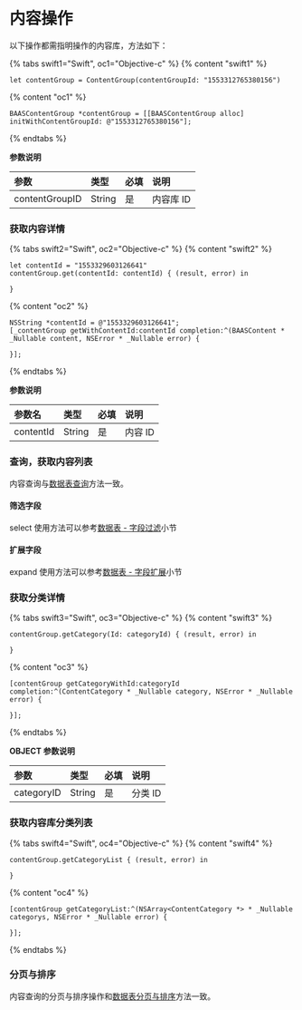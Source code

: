 # 内容操作

以下操作都需指明操作的内容库，方法如下：

{% tabs swift1="Swift", oc1="Objective-c" %}
{% content "swift1" %}
```
let contentGroup = ContentGroup(contentGroupId: "1553312765380156")
```
{% content "oc1" %}
```
BAASContentGroup *contentGroup = [[BAASContentGroup alloc] initWithContentGroupId: @"1553312765380156"];
```
{% endtabs %}

**参数说明**

| 参数           | 类型    | 必填 | 说明 |
| :------------- | :----- | :-- | :-- |
| contentGroupID | String | 是  | 内容库 ID |

### 获取内容详情

{% tabs swift2="Swift", oc2="Objective-c" %}
{% content "swift2" %}
```
let contentId = "1553329603126641"
contentGroup.get(contentId: contentId) { (result, error) in

}
```
{% content "oc2" %}
```
NSString *contentId = @"1553329603126641";
[_contentGroup getWithContentId:contentId completion:^(BAASContent * _Nullable content, NSError * _Nullable error) {

}];
```
{% endtabs %}

**参数说明**

| 参数名      | 类型   | 必填  | 说明 |
| :--------- | :----- | :--- | :-- |
| contentId | String | 是   | 内容 ID |



### 查询，获取内容列表

内容查询与[数据表查询](../schema/query.md)方法一致。

#### 筛选字段 

select 使用方法可以参考[数据表 - 字段过滤](/ios-sdk/schema/select-and-expand.md)小节

#### 扩展字段 

expand 使用方法可以参考[数据表 - 字段扩展](/ios-sdk/schema/select-and-expand.md)小节

### 获取分类详情

{% tabs swift3="Swift", oc3="Objective-c" %}
{% content "swift3" %}
```
contentGroup.getCategory(Id: categoryId) { (result, error) in

}
```
{% content "oc3" %}
```
[contentGroup getCategoryWithId:categoryId completion:^(ContentCategory * _Nullable category, NSError * _Nullable error) {

}];
```
{% endtabs %}

**OBJECT 参数说明**

| 参数        | 类型   | 必填 | 说明 |
| :--------- | :----  | :-- | :-- |
| categoryID | String |  是 | 分类 ID |

### 获取内容库分类列表

{% tabs swift4="Swift", oc4="Objective-c" %}
{% content "swift4" %}
```
contentGroup.getCategoryList { (result, error) in

}
```
{% content "oc4" %}
```
[contentGroup getCategoryList:^(NSArray<ContentCategory *> * _Nullable categorys, NSError * _Nullable error) {

}];
```
{% endtabs %}

### 分页与排序
内容查询的分页与排序操作和[数据表分页与排序](../schema/limit-and-order.md)方法一致。
